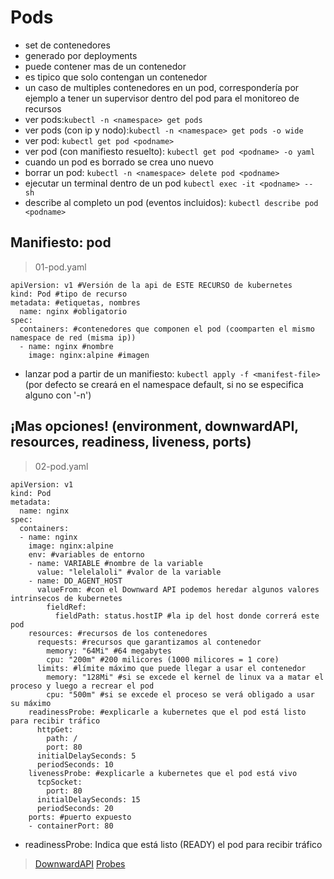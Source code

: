 # Pods
- set de contenedores
- generado por deployments
- puede contener mas de un contenedor
- es tipico que solo contengan un contenedor
- un caso de multiples contenedores en un pod, correspondería por ejemplo a tener un supervisor dentro del pod para el monitoreo de recursos
- ver pods:`kubectl -n <namespace> get pods`
- ver pods (con ip y nodo):`kubectl -n <namespace> get pods -o wide`
- ver pod: `kubectl get pod <podname>`
- ver pod (con manifiesto resuelto): `kubectl get pod <podname> -o yaml`
- cuando un pod es borrado se crea uno nuevo
- borrar un pod: `kubectl -n <namespace> delete pod <podname>`
- ejecutar un terminal dentro de un pod `kubectl exec -it <podname> -- sh`
- describe al completo un pod (eventos incluidos): `kubectl describe pod <podname>`
## Manifiesto: pod
> 01-pod.yaml
~~~
apiVersion: v1 #Versión de la api de ESTE RECURSO de kubernetes
kind: Pod #tipo de recurso
metadata: #etiquetas, nombres
  name: nginx #obligatorio
spec:
  containers: #contenedores que componen el pod (coomparten el mismo namespace de red (misma ip))
  - name: nginx #nombre
    image: nginx:alpine #imagen
~~~
- lanzar pod a partir de un manifiesto: `kubectl apply -f <manifest-file>` (por defecto se creará en el namespace default, si no se especifica alguno con '-n')
## ¡Mas opciones! (environment, downwardAPI, resources, readiness, liveness, ports)
> 02-pod.yaml
~~~
apiVersion: v1
kind: Pod
metadata:
  name: nginx
spec:
  containers:
  - name: nginx
    image: nginx:alpine
    env: #variables de entorno
    - name: VARIABLE #nombre de la variable
      value: "lelelaloli" #valor de la variable
    - name: DD_AGENT_HOST
      valueFrom: #con el Downward API podemos heredar algunos valores intrinsecos de kubernetes
        fieldRef:
          fieldPath: status.hostIP #la ip del host donde correrá este pod
    resources: #recursos de los contenedores
      requests: #recursos que garantizamos al contenedor
        memory: "64Mi" #64 megabytes
        cpu: "200m" #200 milicores (1000 milicores = 1 core)
      limits: #límite máximo que puede llegar a usar el contenedor
        memory: "128Mi" #si se excede el kernel de linux va a matar el proceso y luego a recrear el pod
        cpu: "500m" #si se excede el proceso se verá obligado a usar su máximo
    readinessProbe: #explicarle a kubernetes que el pod está listo para recibir tráfico
      httpGet:
        path: /
        port: 80
      initialDelaySeconds: 5
      periodSeconds: 10
    livenessProbe: #explicarle a kubernetes que el pod está vivo
      tcpSocket:
        port: 80
      initialDelaySeconds: 15
      periodSeconds: 20
    ports: #puerto expuesto
    - containerPort: 80
~~~
- readinessProbe: Indica que está listo (READY) el pod para recibir tráfico
> [DownwardAPI](https://kubernetes.io/docs/tasks/inject-data-application/downward-api-volume-expose-pod-information/)
> [Probes](https://kubernetes.io/docs/tasks/configure-pod-container/configure-liveness-readiness-startup-probes/)